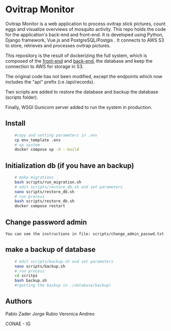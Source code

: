 # Ovitrap Monitor

Ovitrap Monitor is a web application to process ovitrap stick pictures, count eggs and visualize overviews of mosquito activity.
This repo holds the code for the application's back-end and front-end. It is developed using Python, Django framework, Vue.js and PostgreSQL/Postgis . It connects to AWS S3 to store, retrieves and processes ovitrap pictures.

This repository is the result of dockerizing the full system, which is composed of the [front-end](https://gitlab.com/charles.hamesse/ovitrap-monitor-client) and [back-end](https://gitlab.com/charles.hamesse/ovitrap-monitor-server), the database and keep the connection to AWS for storage in S3. 

The original code has not been modified, except the endpoints which now includes the "api" prefix (i.e /api/records).

Two scripts are added to restore the database and backup the database (scripts folder).

Finally, WSGI Gunicorn server added to run the system in production.

## Install

```bash
    #copy and setting parameters in .env
    cp env_template .env 
    # up system
    docker compose up -d --build    
```

## Initialization db (if you have an backup)

```bash
    # make migrations
    bash scripts/run_migration.sh
    # edit scripts/restore_db.sh and set parameters
    nano scripts/restore_db.sh
    # run process
    bash scripts/restore_db.sh
    docker compose restart
```

## Change password admin
```
You can see the instructions in file: scripts/change_admin_passwd.txt
```

## make a backup of database
```bash
    # edit scripts/backup.sh and set parameters
    nano scripts/backup.sh
    # run process
    cd scritps
    bash backup.sh
    #(getting the backup in ./database/backup)
```

## Authors

Pablo Zader
Jorge Rubio
Veronica Andreo

CONAE - IG 



